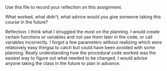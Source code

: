 Use this file to record your reflection on this assignment. 

What worked, what didn't, what advice would you give someone taking this course in the future?

Reflection:
I think what I struggled the most on the planning. I would create certain functions or variables and not use them later in the code, or call variables incorrectly. I forgot a few parameters without realizing which were relatoively easy thingsa to catch but could have been avoided with some planning. Really understanding how the procedural code worked was the easiest way to figure out what needed to be changed. I would advise anyone taking the class in the future to plan in advance.